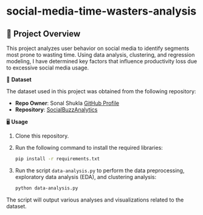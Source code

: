 # **social-media-time-wasters-analysis**

## **📌 Project Overview**
This project analyzes user behavior on social media to identify segments most prone to wasting time. Using data analysis, clustering, and regression modeling, I have determined key factors that influence productivity loss due to excessive social media usage.

📂 **Dataset**

The dataset used in this project was obtained from the following repository:
- **Repo Owner**: Sonal Shukla [GitHub Profile](https://github.com/100-nal)
- **Repository**: [SocialBuzzAnalytics](https://github.com/100-nal/SocialBuzzAnalytics)

🖥️ **Usage**
1. Clone this repository.
2. Run the following command to install the required libraries:

    ```bash
    pip install -r requirements.txt
    ```

3. Run the script `data-analysis.py` to perform the data preprocessing, exploratory data analysis (EDA), and clustering analysis:

    ```bash
    python data-analysis.py
    ```

The script will output various analyses and visualizations related to the dataset.
